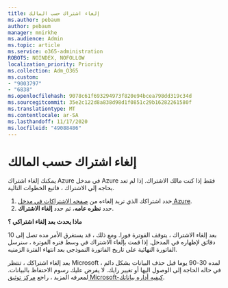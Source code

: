 ```yaml
---
title: إلغاء اشتراك حسب المالك
ms.author: pebaum
author: pebaum
manager: mnirkhe
ms.audience: Admin
ms.topic: article
ms.service: o365-administration
ROBOTS: NOINDEX, NOFOLLOW
localization_priority: Priority
ms.collection: Adm_O365
ms.custom:
- "9003797"
- "6838"
ms.openlocfilehash: 9078c61f693294973f820e94bcea798dd319c34d
ms.sourcegitcommit: 35e2c122d8a838d98d1f0851c29b16282261580f
ms.translationtype: MT
ms.contentlocale: ar-SA
ms.lasthandoff: 11/17/2020
ms.locfileid: "49088486"
---
```

# <a name="cancellation-of-a-subscription-by-owner"></a>إلغاء اشتراك حسب المالك

يمكنك إلغاء اشتراك Azure في مدخل Azure فقط إذا كنت مالك الاشتراك. إذا لم تعد بحاجه إلى الاشتراك ، فاتبع الخطوات التالية.

1. حدد اشتراكك الذي تريد إلغاءه من [صفحه الاشتراكات في مدخل Azure](https://ms.portal.azure.com/#blade/Microsoft_Azure_Billing/SubscriptionsBlade).
2. حدد **نظره عامه**، ثم حدد **إلغاء الاشتراك**.

**ماذا يحدث بعد إلغاء اشتراكي ؟**

بعد إلغاء الاشتراك ، يتوقف الفوترة فورا. ومع ذلك ، قد يستغرق الأمر مده تصل إلى 10 دقائق لإظهاره في المدخل. إذا قمت بإلغاء الاشتراك في وسط فتره الفوترة ، سنرسل الفاتورة النهائية علي تاريخ الفاتورة النموذجي بعد انتهاء الفترة الزمنيه.

بعد إلغاء اشتراكك ، تنتظر Microsoft لمده 30-90 يوما قبل حذف البيانات بشكل دائم ، في حاله الحاجة إلى الوصول اليها أو تغيير رايك. لا يفرض عليك رسوم الاحتفاظ بالبيانات. لمعرفه المزيد ، راجع [مركز توثيق Microsoft-كيفيه أداره بياناتك](https://www.microsoft.com/trust-center/privacy/data-management#leave).


